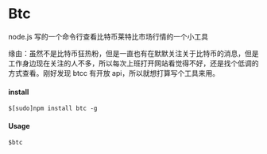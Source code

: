 # Btc
node.js 写的一个命令行查看比特币莱特比市场行情的一个小工具


缘由：虽然不是比特币狂热粉，但是一直也有在默默关注关于比特币的消息，但是工作身边现在关注的人不多，所以每次上班打开网站看觉得不好，还是找个低调的方式查看。刚好发现 btcc 有开放 api，所以就想打算写个工具来用。

#### install
```
$[sudo]npm install btc -g
```

#### Usage
```
$btc
```

